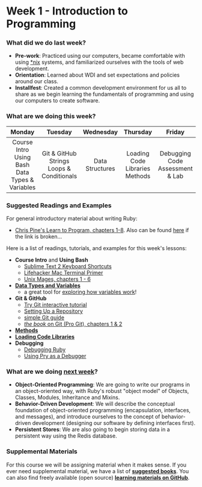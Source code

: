 # Week 1 - Introduction to Programming

### What did we do last week?

- **Pre-work**: Practiced using our computers, became comfortable with using [*nix](http://en.wikipedia.org/wiki/Unix-like) systems, and familiarized ourselves with the tools of web development.
- **Orientation**: Learned about WDI and set expectations and policies around our class.
- **Installfest**: Created a common development environment for us all to share as we begin learning the fundamentals of programming and using our computers to create software.

### What are we doing this week?

| Monday | Tuesday | Wednesday | Thursday | Friday |
|:------:|:-------:|:---------:|:--------:|:------:|
| Course Intro<br>Using Bash<br>Data Types & Variables | Git & GitHub<br>Strings<br>Loops & Conditionals | Data Structures | Loading Code Libraries<br>Methods | Debugging Code<br>Assessment & Lab |

### Suggested Readings and Examples

For general introductory material about writing Ruby:

- [Chris Pine's Learn to Program, chapters 1-8](http://pine.fm/LearnToProgram/). Also can be found [here](http://it-ebooks.info/book/36/) if the link is broken...

Here is a list of readings, tutorials, and examples for this week's lessons:

- **Course Intro** and **Using Bash**
  - [Sublime Text 2 Keyboard Shortcuts](https://gist.github.com/vanderhoop/0356c9489ccba09ffc5a)
  - [Lifehacker Mac Terminal Primer](http://lifehacker.com/5633909/who-needs-a-mouse-learn-to-use-the-command-line-for-almost-anything)
  - [Unix Mages, chapters 1 - 6](http://unixmages.com/ufbm.pdf)
- **[Data Types and Variables](http://ruby.bastardsbook.com/chapters/variables)**
  - a great tool for [exploring how variables work](https://github.com/mattbaker/ruby-heap-viz)!
- **Git & GitHub**
  - [Try Git interactive tutorial](https://try.github.io/levels/1/challenges/1)
  - [Setting Up a Repository](https://www.atlassian.com/git/tutorials/setting-up-a-repository/)
  - [simple Git guide](http://rogerdudler.github.io/git-guide/)
  - [*the book* on Git (Pro Git), chapters 1 & 2](http://git-scm.com/book/en/v2)
- **[Methods](http://ruby.bastardsbook.com/chapters/methods/)**
- **[Loading Code Libraries](https://practicingruby.com/articles/ways-to-load-code)**
- **Debugging**
  - [Debugging Ruby](http://ruby.bastardsbook.com/chapters/conventions/#h-2-5)
  - [Using Pry as a Debugger](http://yorickpeterse.com/articles/debugging-with-pry/)

### What are we doing [next week](/w02/README.md)?

- **Object-Oriented Programming**: We are going to write our programs in an object-oriented way, with Ruby's robust "object model" of Objects, Classes, Modules, Inheritance and Mixins.
- **Behavior-Driven Development**: We will describe the conceptual foundation of object-oriented programming (encapsulation, interfaces, and messages), and introduce ourselves to the concept of behavior-driven development (designing our software by defining interfaces first).
- **Persistent Stores**: We are also going to begin storing data in a persistent way using the Redis database.

### Supplemental Materials

For this course we will be assigning material when it makes sense. If you ever need supplemental material, we have a list of **[suggested books](https://gist.github.com/h4w5/5bea5c6922695fca96b1)**. You can also find freely available (open source) **[learning materials on GitHub](http://resrc.io/)**.

